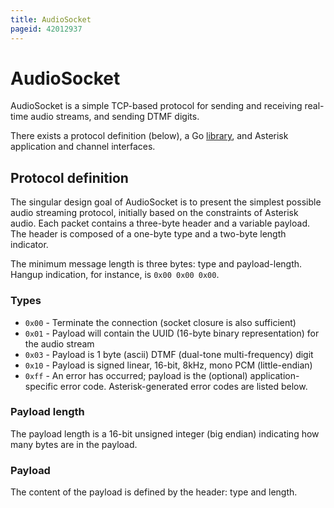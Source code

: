 ```yaml
---
title: AudioSocket
pageid: 42012937
---
```


AudioSocket
===========

AudioSocket is a simple TCP-based protocol for sending and receiving real-time audio streams, and sending DTMF digits.

There exists a protocol definition (below), a Go [library](https://github.com/CyCoreSystems/audiosocket), and Asterisk application and channel interfaces.

Protocol definition
-------------------

The singular design goal of AudioSocket is to present the simplest possible audio streaming protocol, initially based on the constraints of Asterisk audio. Each packet contains a three-byte header and a variable payload. The header is composed of a one-byte type and a two-byte length indicator.

The minimum message length is three bytes: type and payload-length. Hangup indication, for instance, is `0x00 0x00 0x00`.

### Types

* `0x00` - Terminate the connection (socket closure is also sufficient)
* `0x01` - Payload will contain the UUID (16-byte binary representation) for the audio stream
* `0x03` - Payload is 1 byte (ascii) DTMF (dual-tone multi-frequency) digit
* `0x10` - Payload is signed linear, 16-bit, 8kHz, mono PCM (little-endian)
* `0xff` - An error has occurred; payload is the (optional) application-specific error code. Asterisk-generated error codes are listed below.

### Payload length

The payload length is a 16-bit unsigned integer (big endian) indicating how many bytes are in the payload.

### Payload

The content of the payload is defined by the header: type and length.
